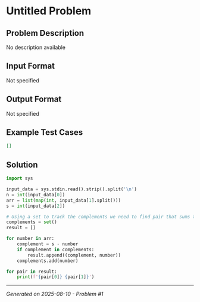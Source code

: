 # Untitled Problem

## Problem Description
No description available

## Input Format
Not specified

## Output Format
Not specified

## Example Test Cases
```json
[]
```

## Solution
```python
import sys

input_data = sys.stdin.read().strip().split('\n')
n = int(input_data[0])
arr = list(map(int, input_data[1].split()))
s = int(input_data[2])

# Using a set to track the complements we need to find pair that sums to s
complements = set()
result = []

for number in arr:
    complement = s - number
    if complement in complements:
        result.append((complement, number))
    complements.add(number)

for pair in result:
    print(f'{pair[0]} {pair[1]}')
```

---
*Generated on 2025-08-10 - Problem #1*